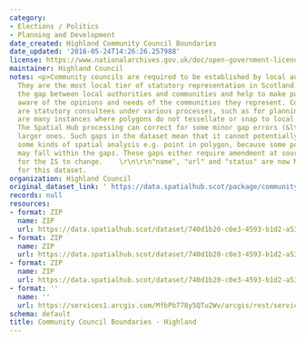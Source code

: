 ```yaml
---
category:
- Elections / Politics
- Planning and Development
date_created: Highland Community Council Boundaries
date_updated: '2016-05-24T14:26:26.257988'
license: https://www.nationalarchives.gov.uk/doc/open-government-licence/version/3/
maintainer: Highland Council
notes: <p>Community councils are required to be established by local authorities.
  They are the most local tier of statutory representation in Scotland. They bridge
  the gap between local authorities and communities and help to make public bodies
  aware of the opinions and needs of the communities they represent. Community councils
  are statutory consultees under various processes, such as for planning applications.\r\n\r\nThere
  are many instances where polygons do not tessellate or snap to local authority boundaries.
  The Spatial Hub processing can correct for some minor gap errors (&lt;5m) but not
  larger ones. Such gaps in the dataset mean that it cannot potentially be used for
  some kinds of spatial analysis e.g. point in polygon, because some point locations
  may fall within the gaps. These gaps either require amendment at source or approval
  for the IS to change.    \r\n\r\n"name", "url" and "status" are now MANDATORY fields
  for this dataset.                                                                                                                                                                                                                                                                                                                                                                                                                                                                                                                                                                                                                                                                                                                                                                                                                                                                                                                                                                                                                                                                                                                                                                                                                                                                                                                                                                                                                                                                                                                                                                                                                           </p>
organization: Highland Council
original_dataset_link: ' https://data.spatialhub.scot/package/community_council_boundaries-hi'
records: null
resources:
- format: ZIP
  name: ZIP
  url: https://data.spatialhub.scot/dataset/740d1b20-c0e3-4593-b1d2-a5328a417272/resource/be6bfa34-7a63-41e8-9f00-7af65533bee9/download/highland-community_councils.zip
- format: ZIP
  name: ZIP
  url: https://data.spatialhub.scot/dataset/740d1b20-c0e3-4593-b1d2-a5328a417272/resource/39b59edb-6d22-4624-972b-5016efdc5ad9/download/communitycouncils_highland.zip
- format: ZIP
  name: ZIP
  url: https://data.spatialhub.scot/dataset/740d1b20-c0e3-4593-b1d2-a5328a417272/resource/ff637ee0-1e7b-4137-8a8f-8af83ce1ea4c/download/communitycouncils20200624.zip
- format: ''
  name: ''
  url: https://services1.arcgis.com/MfbPb778y5QTu2Wv/arcgis/rest/services/CommunityCouncils/FeatureServer/0/query?outFields=*&where=1%3D1
schema: default
title: Community Council Boundaries - Highland
---
```

